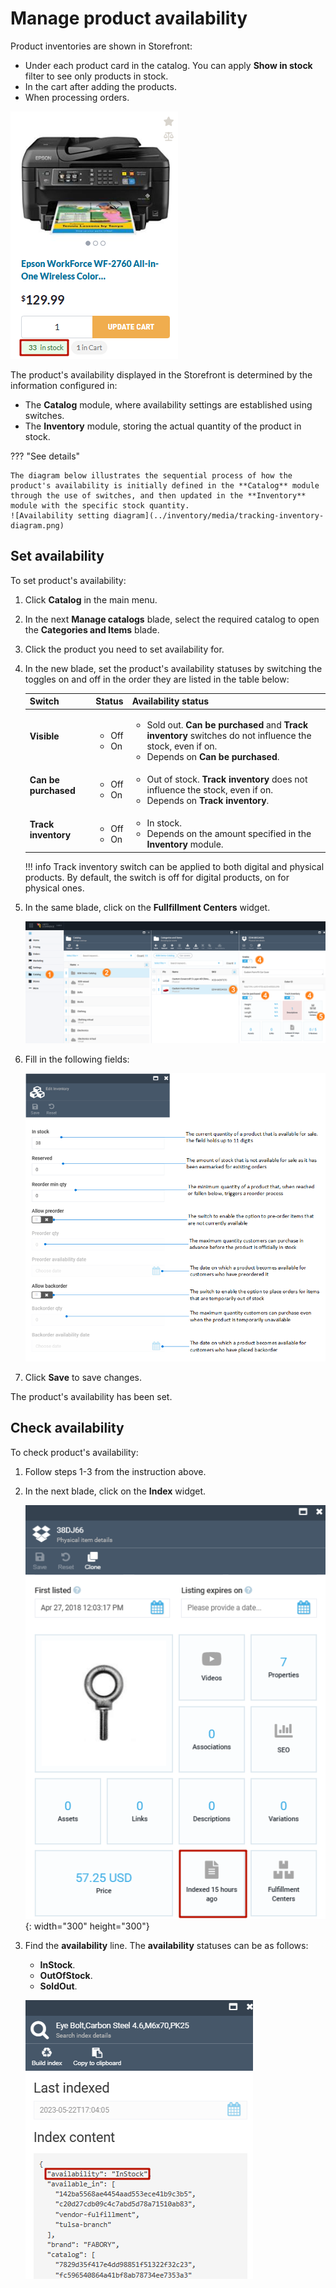 # Manage product availability

Product inventories are shown in Storefront:

* Under each product card in the catalog. You can apply **Show in stock** filter to see only products in stock.
* In the cart after adding the products. 
* When processing orders.

![Product availability](media/storefront-stock.png)

The product's availability displayed in the Storefront is determined by the information configured in:

* The **Catalog** module, where availability settings are established using switches.
* The **Inventory** module, storing the actual quantity of the product in stock. 

??? "See details"

    The diagram below illustrates the sequential process of how the product's availability is initially defined in the **Catalog** module through the use of switches, and then updated in the **Inventory** module with the specific stock quantity.
    ![Availability setting diagram](../inventory/media/tracking-inventory-diagram.png)

## Set availability

To set product's availability:

1. Click **Catalog** in the main menu.
1. In the next **Manage catalogs** blade, select the required catalog to open the **Categories and Items** blade.
1. Click the product you need to set availability for.
1. In the new blade, set the product's availability statuses by switching the toggles on and off in the order they are listed in the table below:


    | Switch | Status | Availability status|
    |---|---|---|
    | **Visible**  | <ul><li>Off</li><li>On</li></ul> | <ul><li>Sold out. **Can be purchased** and **Track inventory** switches do not influence the stock, even if on.</li><li>Depends on **Can be purchased**.</li></ul> |
    | **Can be purchased**  | <ul><li>Off</li><li>On</li></ul> | <ul><li>Out of stock. **Track inventory** does not influence the stock, even if on.</li><li>Depends on **Track inventory**.</li></ul> |
    | **Track inventory**  | <ul><li>Off</li><li>On</li></ul> | <ul><li>In stock.</li><li>Depends on the amount specified in the **Inventory** module.</li></ul> |

    !!! info 
        Track inventory switch can be applied to both digital and physical products. By default, the switch is off for digital products, on for physical ones. 

1. In the same blade, click on the **Fullfillment Centers** widget.

    ![add-inventory](media/inventory-path.png)

1. Fill in the following fields:

    ![Edit inventory](../inventory/media/edit-inventory.png)

1. Click **Save** to save changes.   

The product's availability has been set.

## Check availability

To check product's availability:

1. Follow steps 1-3 from the instruction above.
1. In the next blade, click on the **Index** widget.

    ![Index widget](media/index-widget.png){: width="300" height="300"}

1. Find the **availability** line. The **availability** statuses can be as follows:
    * **InStock**.
    * **OutOfStock**.
    * **SoldOut**.

    ![Availability status](media/availability-status.png)